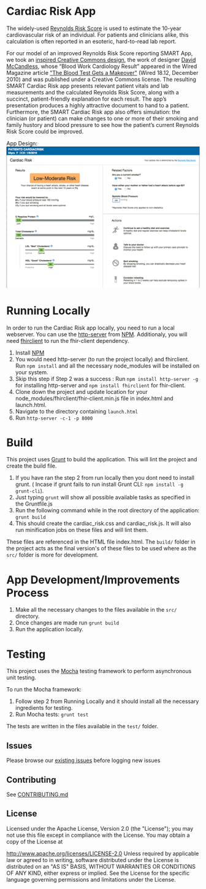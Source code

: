 # Cardiac Risk App #
The widely-used [Reynolds Risk Score](http://www.reynoldsriskscore.org/) is used to estimate the 10-year cardiovascular risk of an individual. For patients and clinicians alike, this calculation is often reported in an esoteric, hard-to-read lab report.

For our model of an improved Reynolds Risk Score reporting SMART App, we took an [inspired Creative Commons design](http://www.informationisbeautiful.net/2010/visualizing-bloodtests/), the work of designer [David McCandless](http://www.davidmccandless.com/), whose “Blood Work Cardiology Result” appeared in the Wired Magazine article ["The Blood Test Gets a Makeover"](http://www.wired.com/2010/11/ff_bloodwork/all) (Wired 18.12, December 2010) and was published under a Creative Commons license. The resulting SMART Cardiac Risk app presents relevant patient vitals and lab measurements and the calculated Reynolds Risk Score, along with a succinct, patient-friendly explanation for each result. The app’s presentation produces a highly attractive document to hand to a patient. Furthermore, the SMART Cardiac Risk app also offers simulation: the clinician (or patient) can make changes to one or more of their smoking and family hustory and blood pressure to see how the patient’s current Reynolds Risk Score could be improved.

App Design:
![Sample App Design Screen Shot](CardiacRiskApp.png)

# Running Locally #

In order to run the Cardiac Risk app locally, you need to run a local webserver.
You can use the [http-server](https://www.npmjs.com/package/http-server) from [NPM](https://www.npmjs.com/).
Additionaly, you will need [fhirclient](https://www.npmjs.com/package/fhirclient) to run the fhir-client dependency.

1. Install [NPM](https://github.com/npm/npm#super-easy-install)
2. You would need http-server (to run the project locally) and fhirclient. Run ```npm install``` and all the necessary node_modules will be installed on your system.
3. Skip this step if Step 2 was a success : Run ```npm install http-server -g``` for installing http-server and ```npm install fhirclient``` for fhir-client.
4. Clone down the project and update location for your node_modules/fhirclient/fhir-client.min.js file in index.html and launch.html.
5. Navigate to the directory containing ```launch.html```
6. Run ```http-server -c-1 -p 8000```

# Build #

This project uses [Grunt](http://gruntjs.com/) to build the application. This will lint the project and create the build file.

1. If you have ran the step 2 from run locally then you dont need to install grunt. ( Incase if grunt fails to run install Grunt CLI: ```npm install -g grunt-cli```).
2. Just typing ```grunt``` will show all possible available tasks as specified in the Gruntfile.js
3. Run the following command while in the root directory of the application: ```grunt build```
4. This should create the cardiac_risk.css and cardiac_risk.js. It will also run minification jobs on these files and will lint them.

These files are referenced in the HTML file index.html.
The ```build/``` folder in the project acts as the final version's of these files to be used where as the ```src/``` folder is more for development.

# App Development/Improvements Process #
1. Make all the necessary changes to the files available in the ```src/``` directory.
2. Once changes are made run ```grunt build```
3. Run the application locally.

# Testing #

This project uses the [Mocha](http://mochajs.org/) testing framework to perform asynchronous unit testing.

To run the Mocha framework:

1. Follow step 2 from Running Locally and it should install all the necessary ingredients for testing.
2. Run Mocha tests: ```grunt test```

The tests are written in the files available in the  ```test/``` folder.

## Issues

Please browse our [existing issues](https://github.com/smart-on-fhir/cardiac-risk-app/issues) before logging new issues

## Contributing

See [CONTRIBUTING.md](CONTRIBUTING.md)

## License

Licensed under the Apache License, Version 2.0 (the "License"); you may not use this file except in compliance with the License. You may obtain a copy of the License at

http://www.apache.org/licenses/LICENSE-2.0 Unless required by applicable law or agreed to in writing, software distributed under the License is distributed on an "AS IS" BASIS, WITHOUT WARRANTIES OR CONDITIONS OF ANY KIND, either express or implied. See the License for the specific language governing permissions and limitations under the License.